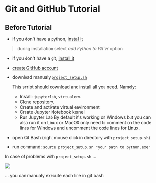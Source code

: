 # Git and GitHub Tutorial

## Before Tutorial
- if you don't have a python, [install it](https://www.python.org/downloads/)
> during installation select *add Python to PATH* option
- if you don't have a git, [install it](https://git-scm.com/downloads)
- [create GitHub account](https://github.com/)
- download manualy [`project_setup.sh`](project_setup.sh)

  This script should download and install all you need.
  Namely: 
  - Install: `jupyterlab`, `virtualenv`. 
  - Clone repository. 
  - Create and activate virtual environment
  - Create Jupyter Notebook kernel
  - Run Jupyter Lab
  By default it's working on Windows but you can also run it on Linux or MacOS only need to comment on the code lines for Windows and uncomment the code lines for Linux.

- open Git Bash (right mouse click in directory with `project_setup.sh`)
- run command: `source project_setup.sh "your path to python.exe"`

In case of problems with `project_setup.sh` ... 

![](https://media1.giphy.com/media/FspLvJQlQACXu/200w.webp?cid=ecf05e4755nkuvb3bl0kajmm3vkahb843605dy9a6uandieq&rid=200w.webp)

... you can manualy execute each line in git bash. 
